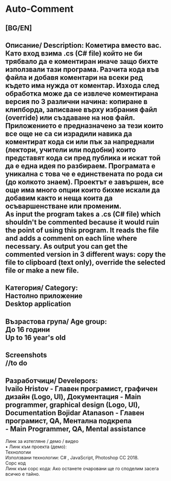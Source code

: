 # Auto-Comment
[BG/EN]  
---------------------------------------------------------------------------------------------------------  
Описание/ Description:
Кометира вместо вас. Като вход взима .cs (C# file) който не би трябвало да е коментиран иначе защо бихте използвали тази програма. Разчита кода във файла и добавя коментари на всеки ред където има нужда от коментар. Изхода след обработка може да се извлече коментирана версия по 3 различни начина: копиране в клипборда, записване върху избрания файл (override) или създаване на нов файл. Приложението е предназначено за тези които все още не са си израдили навика да коментират кода си или пък за напреднали (лектори,  учители или подобни) които представят кода си пред публика и искат той да е една идея по разбираем. Програмата е уникална с това че е единствената по рода си (до колкото знаем). Проектът е завършен, все още има много опции които бихме искали да добавим както и неща коита да осъваршенстване или променим.  
As input the program takes a .cs (C# file) which shouldn't be commented because it would ruin the point of using this program. It reads the file and adds a comment on each line where necessary. As output you can get the commented version in 3 different ways: copy the file to clipboard (text only), override the selected file or make a new file.
--------------------------------------------------------------------------------------------------------------------------------------
Категория/ Category:  
Настолно приложение  
Desktop application  
--------------------------------------------------------------------------------------------------------------------------------------
Възрастова група/ Age group:  
До 16 години  
Up to 16 year's old  
--------------------------------------------------------------------------------------------------------------------------------------
Screenshots  
//to do  
--------------------------------------------------------------------------------------------------------------------------------------
Разработчици/ Develepors:  
Ivailo Hristov - Главен програмист, графичен дизайн (Logo, UI), Документация
               - Main programmer, graphical design (Logo, UI), Documentation
Bojidar Atanason - Главен програмист, QA, Ментална подкрепа  
                 - Main Programmer, QA, Mental assistance
--------------------------------------------------------------------------------------------------------------------------------------
Линк за изтегляне / демо / видео  
• Линк към проекта (демо):  
Технологии  
Използвани технологии: C# , JavaScript, Photoshop CC 2018.  
Сорс код  
Линк към сорс кода: Ако останете очаровани ще го споделим засега всичко е тайно.  
